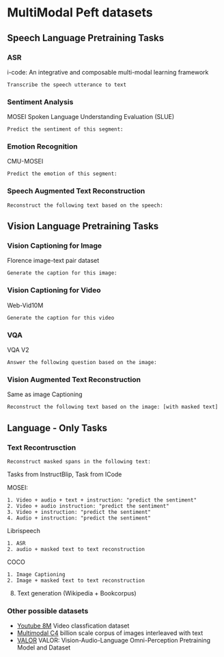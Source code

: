 # MultiModal Peft datasets


## Speech Language Pretraining Tasks

### ASR
i-code: An integrative and composable multi-modal learning framework
```
Transcribe the speech utterance to text
```
### Sentiment Analysis
MOSEI
Spoken Language Understanding Evaluation (SLUE)
```
Predict the sentiment of this segment:
```
### Emotion Recognition
CMU-MOSEI
```
Predict the emotion of this segment:
```
### Speech Augmented Text Reconstruction
```
Reconstruct the following text based on the speech:
```
## Vision Language Pretraining Tasks
### Vision Captioning for Image
Florence image-text pair dataset
```
Generate the caption for this image:
```
### Vision Captioning for Video
Web-Vid10M
```
Generate the caption for this video
```
### VQA
VQA V2
```
Answer the following question based on the image:
```
### Vision Augmented Text Reconstruction
Same as image Captioning
```
Reconstruct the following text based on the image: [with masked text]
```

## Language - Only Tasks
### Text Recontrusction
```
Reconstruct masked spans in the following text:
```

Tasks from InstructBlip, 
Task from ICode

MOSEI:
```
1. Video + audio + text + instruction: "predict the sentiment" 
2. Video + audio instruction: "predict the sentiment"
3. Video + instruction: "predict the sentiment"
4. Audio + instruction: "predict the sentiment"
```

Librispeech
```
1. ASR
2. audio + masked text to text reconstruction
```

COCO
```
1. Image Captioning
2. Image + masked text to text reconstruction
```

8. Text generation (Wikipedia + Bookcorpus)

### Other possible datasets
- [Youtube 8M](https://research.google.com/youtube8m/) Video classfication dataset
- [Multimodal C4](https://github.com/allenai/mmc4) billion scale corpus of images interleaved with text
- [VALOR](https://github.com/TXH-mercury/VALOR) VALOR: Vision-Audio-Language Omni-Perception Pretraining Model and Dataset
